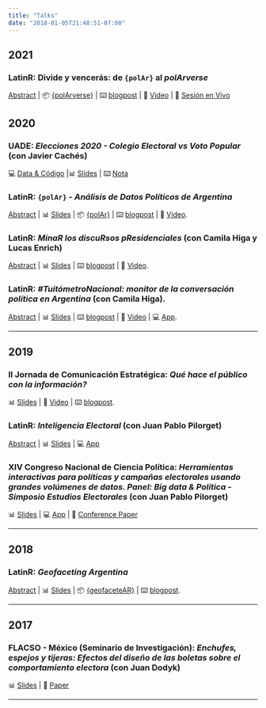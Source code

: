 ```yaml
---
title: "Talks"
date: "2018-01-05T21:48:51-07:00" 
---
```


## 2021

### **LatinR**: Divide y vencerás: de `{polAr}` al  *polArverse* 

[Abstract](https://github.com/TuQmano/latinr2021/blob/master/divide_reinaras/divide_reinaras.pdf) |   📦 [{polArverse}](https://github.com/politicaargentina/) | ⌨️ [blogpost](https://tuqmano.ar/2021/06/05/de-polar-al-polarverse/) | 📼 [Video](https://www.youtube.com/watch?v=5Cq8Kz4SYdY) | 📼 [Sesión en Vivo](https://www.youtube.com/watch?v=BeUPj24L9WI&t=1026s) 

## 2020


### **UADE**: *Elecciones 2020 - Colegio Electoral vs Voto Popular*  (con Javier Cachés)


💻 [Data & Código](https://github.com/TuQmano/popular_vote/) |📊 [Slides](https://www.tuqmano.com/talks/popular_vote#1) | ⌨️ [Nota](https://github.com/TuQmano/popular_vote/)


### **LatinR**: `{polAr}` - *Análisis de Datos Políticos de Argentina* 

[Abstract](https://github.com/TuQmano/latinr2020/blob/master/rmd/polAr/polar.pdf) | 📊 [Slides](https://www.tuqmano.com/slides/polar_slides.html#1) |  📦 [{polAr}](https://electorarg.github.io/polAr/) | ⌨️ [blogpost](https://www.tuqmano.com/2020/05/22/empaquetar/) | 📼 [Video](https://www.youtube.com/watch?v=V4xqUh6KCZs&list=PL9-E3cL2KgKkxsS3dkaFTvmh24kPpkE--&index=3).



### **LatinR**: *MinaR los discuRsos pResidenciales* (con Camila Higa y Lucas Enrich) 

[Abstract](https://github.com/TuQmano/latinr2020/blob/master/rmd/discursos/discursos_presidenciales.pdf) | 📊 [Slides](https://github.com/TuQmano/latinr2020/blob/master/slides/discursos/minar_los_discursos.pdf) | ⌨️ [blogpost](https://www.tuqmano.com/2020/03/11/los-discursos-de-les-presidentes/) | 📼 [Video](https://www.youtube.com/watch?v=IZfNr_N7ylw&list=PL9-E3cL2KgKlNKVfiwHoGR3pHpg7x8Uzt&index=2).



### **LatinR**: _#TuitómetroNacional: monitor de la conversación política en Argentina_ (con Camila Higa). 


[Abstract](https://github.com/TuQmano/latinr2020/blob/master/rmd/tuitometro/tuitometro.pdf) | 📊 [Slides](https://github.com/TuQmano/latinr2020/blob/master/slides/tuitometro/tuitometro.pdf) | ⌨️ [blogpost](https://www.tuqmano.com/2019/12/20/congreso-2-0-politicos-argentinos-en-twitter/) | 📼 [Video](https://www.youtube.com/watch?v=fNMwoLJ1iXQ&list=PL9-E3cL2KgKnixQ0u36DgCsGvOkOIo5D1) | 💻 [App](http://tuitometro.mentacomunicacion.com.ar/).




---

## 2019

### **II Jornada de Comunicación Estratégica**: *Qué hace el público con la información?* 

📊 [Slides](https://docs.google.com/presentation/d/1G7WvEvOkHzXrOomiks8ahCegBrIQXtxCtxOA9VpXmxM/edit#slide=id.p) | 📼 [Video](https://youtu.be/Hga7rjnkLQA?t=1075) | ⌨️ [blogpost](https://www.tuqmano.com/2019/11/11/interacciones-en-twitter/).



### **LatinR**: *Inteligencia Electoral*  (con Juan Pablo Pilorget) 

[Abstract](https://github.com/LatinR/presentaciones-LatinR2019/blob/master/presentaciones/LatinR2019_paper_15.pdf) | 📊 [Slides](https://docs.google.com/presentation/d/1e78jzqMum2vjT-vQTrhoWJrroPLi8EgMPBXjoKJ7acA/edit#slide=id.p) | 💻 [App](http://inteligenciaelectoral.mentacomunicacion.com.ar/) 

### **XIV Congreso Nacional de Ciencia Política**: *Herramientas interactivas para políticas y campañas electorales usando grandes volúmenes de datos. Panel: Big data & Política - Simposio Estudios Electorales* (con Juan Pablo Pilorget)  

📊 [Slides](https://www.researchgate.net/publication/334573215) | 💻 [App](http://socioeconomico.mentacomunicacion.com.ar/) | 📝 [Conference Paper](https://www.researchgate.net/publication/334572755) 


---

## 2018

### **LatinR**: *Geofaceting Argentina* 

[Abstract](https://github.com/TuQmano/geofacet_ARG/blob/master/.LatinR/Geofaceting_Argentina_RuizNicolini.pdf) | 📊 [Slides](https://www.researchgate.net/publication/327382101_Geofaceting_Argentina_LatinR_2018) | 📦 [{geofaceteAR}](https://electorarg.github.io/geofaceteAR/) | ⌨️ [blogpost](https://www.tuqmano.com/2020/05/22/empaquetar/).

---

## 2017

### **FLACSO - México (Seminario de Investigación)**: *Enchufes, espejos y tijeras: Efectos del diseño de las boletas sobre el comportamiento electora* (con Juan Dodyk)

📊 [Slides](https://www.researchgate.net/publication/322642019) | 📝 [Paper](https://www.researchgate.net/publication/322663247)



---
